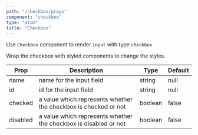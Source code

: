 ```yaml
---
path: "/checkbox/props"
component: "checkbox"
type: "atom"
title: "Checkbox"
---
```


Use `Checkbox` component to render `input` with type `checkbox`.

Wrap the checkbox with styled components to change the styles.

| Prop | Description | Type | Default |
| ------ | ----------- | ---- | ------- |
| name | name for the input field | string | null |
| id | id for the input field | string | null |
| checked | a value which represents whether the checkbox is checked or not | boolean | false |
| disabled | a value which represents whether the checkbox is disabled or not | boolean | false |
